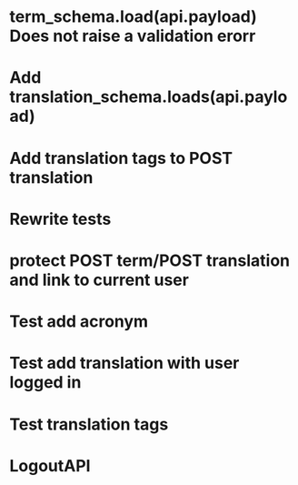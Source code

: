 # term_schema.load(api.payload) Does not raise a validation erorr
# Add translation_schema.loads(api.payload)
# Add translation tags to POST translation
# Rewrite tests
# protect POST term/POST translation and link to current user
# Test add acronym
# Test add translation with user logged in
# Test translation tags
# LogoutAPI
